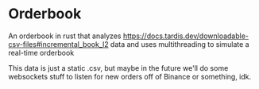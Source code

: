 # Orderbook

An orderbook in rust that analyzes https://docs.tardis.dev/downloadable-csv-files#incremental_book_l2
data and uses multithreading to simulate a real-time orderbook


This data is just a static .csv, but maybe in the future we'll do some websockets stuff to listen for new orders off of Binance or something, idk.


